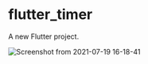 # flutter_timer

A new Flutter project.

![Screenshot from 2021-07-19 16-18-41](https://user-images.githubusercontent.com/40697299/128000499-0ea2964c-8d9a-4a21-a469-ad4dba760c94.png)
